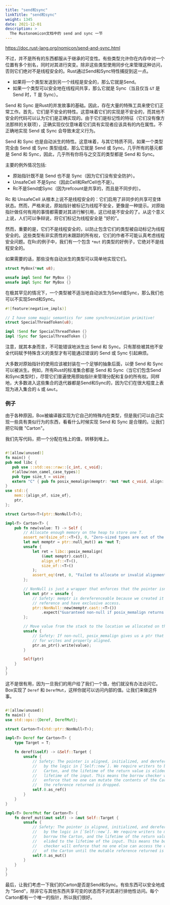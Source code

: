 ```yaml
---
title: "send和sync"
linkTitle: "send和sync"
weight: 1345
date: 2021-12-01
description: >
  The Rustonomicon文档中的 send and sync 一节
---
```


https://doc.rust-lang.org/nomicon/send-and-sync.html

不过，并不是所有的东西都服从于继承的可变性。有些类型允许你在内存中对一个位置有多个别名，同时对其进行突变。除非这些类型使用同步化来管理这种访问，否则它们绝对不是线程安全的。Rust通过Send和Sync特性捕捉到这一点。

- 如果将一个类型发送到另一个线程是安全的，那么它就是Send。
- 如果一个类型可以安全地在线程间共享，那么它就是 Sync（当且仅当 `&T` 是 Send 时，T 是 Sync）。

Send 和 Sync 是Rust的并发故事的基础。因此，存在大量的特殊工具来使它们正常工作。首先，它们是不安全的特性。这意味着它们的实现是不安全的，而其他不安全的代码可以认为它们是正确实现的。由于它们是标记性的特征（它们没有像方法那样的关联项），正确实现仅仅意味着它们具有实现者应该具有的内在属性。不正确地实现 Send 或 Sync 会导致未定义行为。

Send 和 Sync 也是自动派生的特性。这意味着，与其它特质不同，如果一个类型完全由 Send 或 Sync 类型组成，那么它就是 Send 或 Sync。几乎所有的基元都是 Send 和 Sync，因此，几乎所有你将与之交互的类型都是 Send 和 Sync。

主要的例外情况包括:

- 原始指针既不是 Send 也不是 Sync（因为它们没有安全防护）。
- UnsafeCell 不是Sync（因此Cell和RefCell也不是）。
- Rc不是Send或Sync（因为refcount是共享的，而且是不同步的）。

Rc 和 UnsafeCell 从根本上说不是线程安全的：它们启用了非同步的共享可变体状态。然而，严格来说，原始指针被标记为线程不安全，更像是一种提示。对原始指针做任何有用的事情都需要对其进行解引用，这已经是不安全的了。从这个意义上说，人们可以争辩说，将它们标记为线程安全是 "好的"。

然而，重要的是，它们不是线程安全的，以防止包含它们的类型被自动标记为线程安全的。这些类型有非实质性的未跟踪的所有权，它们的作者不可能认真考虑线程安全问题。在Rc的例子中，我们有一个包含 `*mut` 的类型的好例子，它绝对不是线程安全的。

如果需要的话，那些没有自动派生的类型可以简单地实现它们。

```rust
struct MyBox(*mut u8);

unsafe impl Send for MyBox {}
unsafe impl Sync for MyBox {}
```

在极其罕见的情况下，一个类型被不适当地自动派生为Send或Sync，那么我们也可以不实现Send和Sync。

```rust
#![feature(negative_impls)]

// I have some magic semantics for some synchronization primitive!
struct SpecialThreadToken(u8);

impl !Send for SpecialThreadToken {}
impl !Sync for SpecialThreadToken {}
```

注意，就其本身而言，不可能错误地派生出 Send 和 Sync。只有那些被其他不安全代码赋予特殊含义的类型才有可能通过错误的 Send 或 Sync 引起麻烦。

大多数对原始指针的使用应该被封装在一个足够的抽象后面，以便 Send 和 Sync 可以被派生。例如，所有Rust的标准集合都是 Send 和 Sync（当它们包含Send和Sync类型时），尽管它们普遍使用原始指针来管理分配和复杂的所有权。同样地，大多数进入这些集合的迭代器都是Send和Sync的，因为它们在很大程度上表现为进入集合的 `&` 或 `&mut`。

### 例子

由于各种原因，Box被编译器实现为它自己的特殊内在类型，但是我们可以自己实现一些具有类似行为的东西，看看什么时候实现 Send 和 Sync 是合理的。让我们把它叫做 "Carton"。

我们先写代码，把一个分配在栈上的值，转移到堆上。

```rust

#![allow(unused)]
fn main() {
pub mod libc {
   pub use ::std::os::raw::{c_int, c_void};
   #[allow(non_camel_case_types)]
   pub type size_t = usize;
   extern "C" { pub fn posix_memalign(memptr: *mut *mut c_void, align: size_t, size: size_t) -> c_int; }
}
use std::{
    mem::{align_of, size_of},
    ptr,
};

struct Carton<T>(ptr::NonNull<T>);

impl<T> Carton<T> {
    pub fn new(value: T) -> Self {
        // Allocate enough memory on the heap to store one T.
        assert_ne!(size_of::<T>(), 0, "Zero-sized types are out of the scope of this example");
        let mut memptr = ptr::null_mut() as *mut T;
        unsafe {
            let ret = libc::posix_memalign(
                (&mut memptr).cast(),
                align_of::<T>(),
                size_of::<T>()
            );
            assert_eq!(ret, 0, "Failed to allocate or invalid alignment");
        };

        // NonNull is just a wrapper that enforces that the pointer isn't null.
        let mut ptr = unsafe {
            // Safety: memptr is dereferenceable because we created it from a
            // reference and have exclusive access.
            ptr::NonNull::new(memptr.cast::<T>())
                .expect("Guaranteed non-null if posix_memalign returns 0")
        };

        // Move value from the stack to the location we allocated on the heap.
        unsafe {
            // Safety: If non-null, posix_memalign gives us a ptr that is valid
            // for writes and properly aligned.
            ptr.as_ptr().write(value);
        }

        Self(ptr)
    }
}
}
```

这不是很有用，因为一旦我们的用户给了我们一个值，他们就没有办法访问它。Box实现了 `Deref` 和 `DerefMut`，这样你就可以访问内部的值。让我们来做这件事。

```rust

#![allow(unused)]
fn main() {
use std::ops::{Deref, DerefMut};

struct Carton<T>(std::ptr::NonNull<T>);

impl<T> Deref for Carton<T> {
    type Target = T;

    fn deref(&self) -> &Self::Target {
        unsafe {
            // Safety: The pointer is aligned, initialized, and dereferenceable
            //   by the logic in [`Self::new`]. We require writers to borrow the
            //   Carton, and the lifetime of the return value is elided to the
            //   lifetime of the input. This means the borrow checker will
            //   enforce that no one can mutate the contents of the Carton until
            //   the reference returned is dropped.
            self.0.as_ref()
        }
    }
}

impl<T> DerefMut for Carton<T> {
    fn deref_mut(&mut self) -> &mut Self::Target {
        unsafe {
            // Safety: The pointer is aligned, initialized, and dereferenceable
            //   by the logic in [`Self::new`]. We require writers to mutably
            //   borrow the Carton, and the lifetime of the return value is
            //   elided to the lifetime of the input. This means the borrow
            //   checker will enforce that no one else can access the contents
            //   of the Carton until the mutable reference returned is dropped.
            self.0.as_mut()
        }
    }
}
}
```

最后，让我们考虑一下我们的Carton是否是Send和Sync。有些东西可以安全地成为 "Send"，除非它与其他东西共享可变的状态而不对其进行排他性访问。每个Carton都有一个唯一的指针，所以我们很好。

